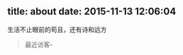 title: about
date: 2015-11-13 12:06:04
---


生活不止眼前的苟且，还有诗和远方

> 最近访客-
<div class="ds-recent-visitors" data-num-items="28" data-avatar-size="42" id="ds-recent-visitors"></div>
